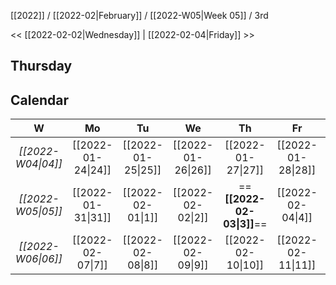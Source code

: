 [[2022]] / [[2022-02|February]] / [[2022-W05|Week 05]] / 3rd

<< [[2022-02-02|Wednesday]] |  [[2022-02-04|Friday]]   >>︎

## Thursday

## Calendar
| W  | Mo | Tu | We | Th | Fr | Sa | Su |
|:--:|:--:|:--:|:--:|:--:|:--:|:--:|:--:|
| *[[2022-W04\|04]]* | [[2022-01-24\|24]] | [[2022-01-25\|25]] | [[2022-01-26\|26]] | [[2022-01-27\|27]] | [[2022-01-28\|28]] | [[2022-01-29\|29]] | [[2022-01-30\|30]] |
| *[[2022-W05\|05]]* | [[2022-01-31\|31]] | [[2022-02-01\|1]]  | [[2022-02-02\|2]]  | ==**[[2022-02-03\|3]]**==  | [[2022-02-04\|4]]  | [[2022-02-05\|5]]  | [[2022-02-06\|6]]  |
| *[[2022-W06\|06]]* | [[2022-02-07\|7]]  | [[2022-02-08\|8]]  | [[2022-02-09\|9]]  | [[2022-02-10\|10]] | [[2022-02-11\|11]] | [[2022-02-12\|12]] | [[2022-02-13\|13]] |
